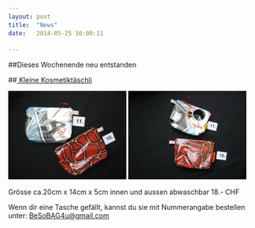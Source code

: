 ```yaml
---
layout: post
title:  "News"
date:   2014-05-25 16:00:11

---
```

##Dieses Wochenende neu entstanden


##<u> Kleine Kosmetiktäschli</u>

<img src="/images/10.jpg" class="right" width="240" /> 
<img src="/images/11.jpg" class="left"  width="240" />

Grösse ca.20cm x 14cm x 5cm innen und aussen abwaschbar
18.- CHF<br> 



Wenn dir eine Tasche gefällt, kannst du sie mit Nummerangabe bestellen unter: BeSoBAG4u@gmail.com<br> 

    
